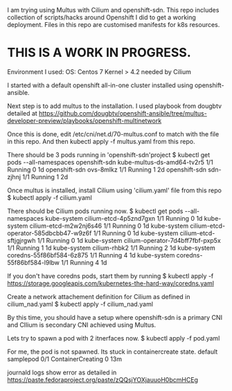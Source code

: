 I am trying using Multus with Cilium and openshift-sdn. This repo includes collection of scripts/hacks around Openshift
I did to get a working deployment. Files in this repo are customised manifests for k8s resources.
 
# THIS IS A WORK IN PROGRESS.
 
Environment I used:
OS: Centos 7
Kernel > 4.2 needed by Cilium
 
I started with a default openshift all-in-one cluster installed using openshift-ansible.
 
Next step is to add multus to the installation. I used playbook from dougbtv detailed at
https://github.com/dougbtv/openshift-ansible/tree/multus-developer-preview/playbooks/openshift-multinetwork

Once this is done, edit /etc/cni/net.d/70-multus.conf to match with the file in this repo.
And then kubectl apply -f multus.yaml from this repo.
 
There should be 3 pods running in 'openshift-sdn'project
$ kubectl get pods --all-namespaces
openshift-sdn                       kube-multus-ds-amd64-tv2r5                     1/1       Running             0          1d
openshift-sdn                       ovs-8mlkz                                      1/1       Running             1          2d
openshift-sdn                       sdn-zjhnj                                      1/1       Running             1          2d

 
Once multus is installed, install Cilium using 'cilium.yaml' file from this repo
$ kubectl apply -f cilium.yaml
 
There should be Cilium pods running now.
$ kubectl get pods --all-namespaces
kube-system                         cilium-etcd-4p5znd7gxn                         1/1       Running             0          1d
kube-system                         cilium-etcd-m2w2nj6s46                         1/1       Running             0          1d
kube-system                         cilium-etcd-operator-585dbcbb47-w9z6f          1/1       Running             0          1d
kube-system                         cilium-etcd-sftjgjrgwh                         1/1       Running             0          1d
kube-system                         cilium-operator-7d4bff7fbf-pxp5x               1/1       Running             1          1d
kube-system                         cilium-rhbk2                                   1/1       Running             2          1d
kube-system                         coredns-55f86bf584-6z875                       1/1       Running             4          1d
kube-system                         coredns-55f86bf584-l9lbw                       1/1       Running             4          1d

If you don't have coredns pods, start them by running
$ kubectl apply -f https://storage.googleapis.com/kubernetes-the-hard-way/coredns.yaml

Create a network attachement definition for Cilium as defined in cilium_nad.yaml
$ kubectl apply -f cilium_nad.yaml

By this time, you should have a setup where openshift-sdn is a primary CNI and CIlium is secondary CNI achieved using Multus.

Lets try to spawn a pod with 2 itnerfaces now.
$ kubectl apply -f pod.yaml

For me, the pod is not spawned. Its stuck in containercreate state.
default                             samplepod                                      0/1       ContainerCreating   0          13m

journald logs show error as detailed in https://paste.fedoraproject.org/paste/zQQsjYOXjauuoH0bcmHCEg
